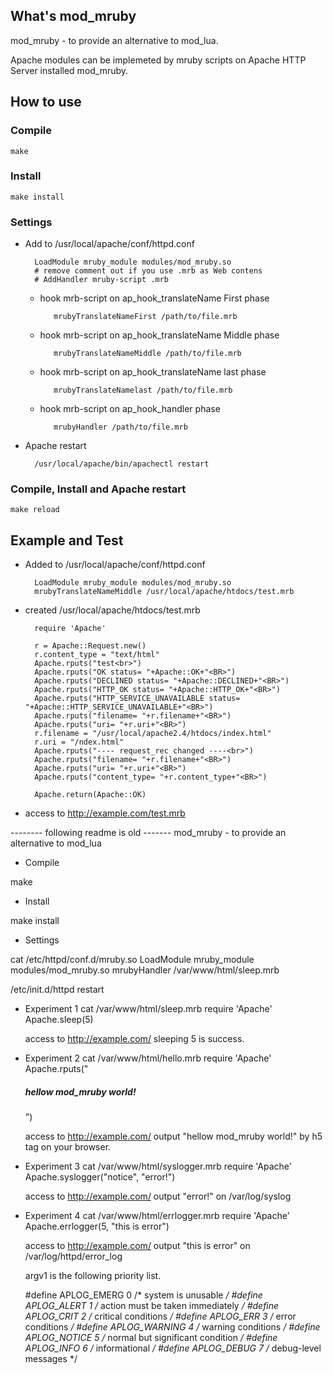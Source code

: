 ## What's mod_mruby
mod_mruby - to provide an alternative to mod_lua.

Apache modules can be implemeted by mruby scripts on Apache HTTP Server installed mod_mruby.

## How to use
### Compile
    make

### Install
    make install

### Settings
* Add to /usr/local/apache/conf/httpd.conf

        LoadModule mruby_module modules/mod_mruby.so
        # remove comment out if you use .mrb as Web contens
        # AddHandler mruby-script .mrb

    * hook mrb-script on ap_hook_translateName First phase

             mrubyTranslateNameFirst /path/to/file.mrb

    * hook mrb-script on ap_hook_translateName Middle phase

             mrubyTranslateNameMiddle /path/to/file.mrb

    * hook mrb-script on ap_hook_translateName last phase

             mrubyTranslateNamelast /path/to/file.mrb

    * hook mrb-script on ap_hook_handler phase

             mrubyHandler /path/to/file.mrb

* Apache restart

        /usr/local/apache/bin/apachectl restart

### Compile, Install and Apache restart
    make reload

## Example and Test
* Added to /usr/local/apache/conf/httpd.conf

        LoadModule mruby_module modules/mod_mruby.so
        mrubyTranslateNameMiddle /usr/local/apache/htdocs/test.mrb

* created /usr/local/apache/htdocs/test.mrb

        require 'Apache'
        
        r = Apache::Request.new()
        r.content_type = "text/html"
        Apache.rputs("test<br>")
        Apache.rputs("OK status= "+Apache::OK+"<BR>")
        Apache.rputs("DECLINED status= "+Apache::DECLINED+"<BR>")
        Apache.rputs("HTTP_OK status= "+Apache::HTTP_OK+"<BR>")
        Apache.rputs("HTTP_SERVICE_UNAVAILABLE status= "+Apache::HTTP_SERVICE_UNAVAILABLE+"<BR>")
        Apache.rputs("filename= "+r.filename+"<BR>")
        Apache.rputs("uri= "+r.uri+"<BR>")
        r.filename = "/usr/local/apache2.4/htdocs/index.html"
        r.uri = "/ndex.html"
        Apache.rputs("---- request_rec changed ----<br>")
        Apache.rputs("filename= "+r.filename+"<BR>")
        Apache.rputs("uri= "+r.uri+"<BR>")
        Apache.rputs("content_type= "+r.content_type+"<BR>")
        
        Apache.return(Apache::OK)

* access to http://example.com/test.mrb

-------- following readme is old -------
mod_mruby - to provide an alternative to mod_lua

- Compile

make

- Install

make install

- Settings

cat /etc/httpd/conf.d/mruby.so
    LoadModule mruby_module modules/mod_mruby.so
    mrubyHandler /var/www/html/sleep.mrb

/etc/init.d/httpd restart

- Experiment 1
    cat /var/www/html/sleep.mrb
        require 'Apache'
        Apache.sleep(5)

    access to http://example.com/
    sleeping 5 is success.

- Experiment 2
    cat /var/www/html/hello.mrb
        require 'Apache'
        Apache.rputs("<h5>hellow mod_mruby world!</h5>")

    access to http://example.com/
    output "hellow mod_mruby world!" by h5 tag on your browser.

- Experiment 3
    cat /var/www/html/syslogger.mrb
        require 'Apache'
        Apache.syslogger("notice", "error!")

    access to http://example.com/
    output "error!" on /var/log/syslog

- Experiment 4
    cat /var/www/html/errlogger.mrb
        require 'Apache'
        Apache.errlogger(5, "this is error")

    access to http://example.com/
    output "this is error" on /var/log/httpd/error_log

    argv1 is the following priority list.

    #define APLOG_EMERG 0   /* system is unusable */
    #define APLOG_ALERT 1   /* action must be taken immediately */
    #define APLOG_CRIT  2   /* critical conditions */
    #define APLOG_ERR   3   /* error conditions */
    #define APLOG_WARNING   4   /* warning conditions */
    #define APLOG_NOTICE    5   /* normal but significant condition */
    #define APLOG_INFO  6   /* informational */
    #define APLOG_DEBUG 7   /* debug-level messages */
